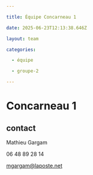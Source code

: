 ```yaml
---

title: Équipe Concarneau 1

date: 2025-06-23T12:13:38.646Z

layout: team

categories:

  - équipe

  - groupe-2

---
```


# Concarneau 1



## contact 

Mathieu Gargam

 06 48 89 28 14

mgargam@laposte.net

